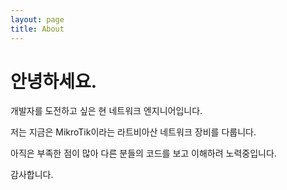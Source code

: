 ```yaml
---
layout: page
title: About
---
```



안녕하세요.
======

개발자를 도전하고 싶은 현 네트워크 엔지니어입니다.

저는 지금은 MikroTik이라는 라트비아산 네트워크 장비를 다룹니다.

아직은 부족한 점이 많아 다른 분들의 코드를 보고 이해하려 노력중입니다.<br>

감사합니다.
